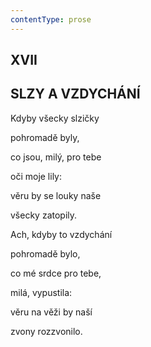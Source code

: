 ```yaml
---
contentType: prose
---
```


## XVII  

## SLZY A VZDYCHÁNÍ

Kdyby všecky slzičky  

pohromadě byly,

co jsou, milý, pro tebe

oči moje lily:

věru by se louky naše

všecky zatopily.

Ach, kdyby to vzdychání

pohromadě bylo,

co mé srdce pro tebe,

milá, vypustila:

věru na věži by naší

zvony rozzvonilo.
